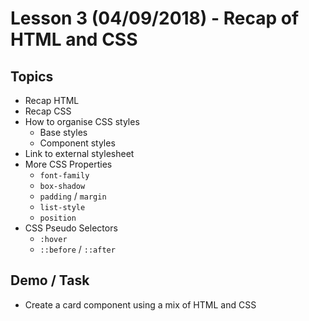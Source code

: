 # Lesson 3 (04/09/2018) - Recap of HTML and CSS

## Topics

- Recap HTML
- Recap CSS
- How to organise CSS styles
  - Base styles
  - Component styles
- Link to external stylesheet
- More CSS Properties
  - `font-family`
  - `box-shadow`
  - `padding` / `margin`
  - `list-style`
  - `position`
- CSS Pseudo Selectors
  - `:hover`
  - `::before` / `::after`


## Demo / Task

- Create a card component using a mix of HTML and CSS
